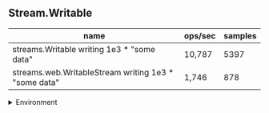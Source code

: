 ## Stream.Writable

|name|ops/sec|samples|
|-|-|-|
|streams.Writable writing 1e3 * "some data"|10,787|5397|
|streams.web.WritableStream writing 1e3 * "some data"|1,746|878|


<details>
<summary>Environment</summary>

* __Machine:__ linux x64 | 4 vCPUs | 7.6GB Mem
* __Run:__ Fri Oct 17 2025 17:10:47 GMT+0000 (Coordinated Universal Time)
* __Node:__ `v25.0.0`
</details>

<!--
{"environment":{"platform":"linux","arch":"x64","cpus":4,"totalMemory":7.59783935546875},"benchmarks":[{"name":"streams.Writable writing 1e3 * \"some data\"","samples":5397,"opsSec":10787.21895999181},{"name":"streams.web.WritableStream writing 1e3 * \"some data\"","samples":878,"opsSec":1746.8165278471772}]}-->

